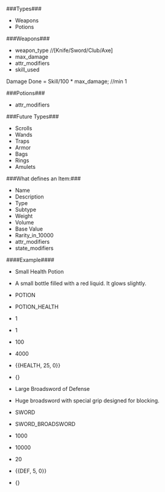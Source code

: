 ###Types###
* Weapons
* Potions
	
###Weapons###
* weapon_type //[Knife/Sword/Club/Axe]
* max_damage
* attr_modifiers
* skill_used

Damage Done = Skill/100 * max_damage; //min 1

###Potions###
* attr_modifiers

###Future Types###
* Scrolls
* Wands
* Traps
* Armor
* Bags
* Rings
* Amulets

###What defines an Item:###

* Name
* Description
* Type
* Subtype
* Weight
* Volume
* Base Value
* Rarity_in_10000
* attr_modifiers
* state_modifiers

####Example####

* Small Health Potion
* A small bottle filled with a red liquid. It glows slightly.
* POTION
* POTION_HEALTH
* 1
* 1
* 100
* 4000
* {{HEALTH, 25, 0}}
* {}

* Large Broadsword of Defense
* Huge broadsword with special grip designed for blocking.
* SWORD
* SWORD_BROADSWORD
* 1000
* 10000
* 20
* {{DEF, 5, 0}}
* {}
